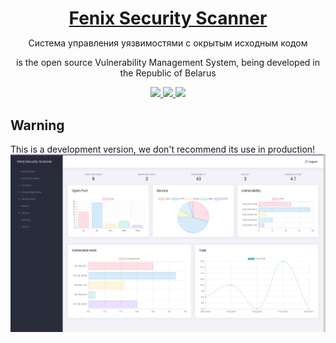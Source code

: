 <h1 align="center" style="border-bottom: none !important; margin-bottom: 5px !important;"><a href="#">Fenix Security Scanner</a></h1>
<p align="center">Система управления уязвимостями с окрытым исходным кодом</p>
<p align="center">
is the open source Vulnerability Management System, being developed in the Republic of Belarus
</p>
<p align="center">
  <a href="#">
    <img src="https://img.shields.io/github/license/crocup/Fenix-Security-Scanner" />
  </a>
<a href="#">
    <img src="https://img.shields.io/github/last-commit/crocup/Fenix-Security-Scanner" />
  </a>
  <a href="#">
    <img src="https://img.shields.io/github/stars/crocup/Fenix-Security-Scanner?style=social" />
  </a>
</p>

## Warning
This is a development version, we don't recommend its use in production!
![GitHub Logo](img.png)

